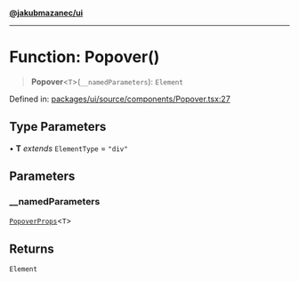 [**@jakubmazanec/ui**](../README.md)

---

# Function: Popover()

> **Popover**\<`T`\>(`__namedParameters`): `Element`

Defined in:
[packages/ui/source/components/Popover.tsx:27](https://github.com/jakubmazanec/tools/blob/412167e80a7675933e43d5220a19d05130301e2d/packages/ui/source/components/Popover.tsx#L27)

## Type Parameters

• **T** _extends_ `ElementType` = `"div"`

## Parameters

### \_\_namedParameters

[`PopoverProps`](../type-aliases/PopoverProps.md)\<`T`\>

## Returns

`Element`
